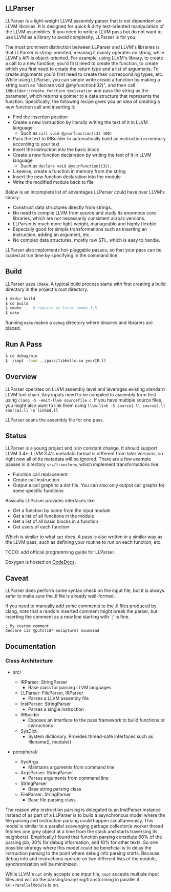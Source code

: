 ## LLParser

LLParser is a light-weight LLVM assembly parser that is not dependent on LLVM libraries. It is designed
for quick & dirty text-oriented manipulation of the LLVM assemblies. If you need to write a LLVM pass 
but do not want to use LLVM as a library to avoid complexity, LLParser is for you.

The most prominent distinction between LLParser and LLVM's libraries is that LLParser 
is string-oriented, meaning it mainly operates on string, while LLVM's API is
object-oriented. For example, using LLVM's library, to create a call to a new function, you'd 
first need to create the function, to create which you first need to create the return type 
and a list of arguments. To create arguments you'd first need to create their corresponding types, etc.
While using LLParser, you can simple write create a function by making a string such as 
"declare void @myfunction(i32)", and then call `IRBuilder::create_function_declaration` and pass 
the string as the parameter, which returns a pointer to a data structure that represents the function. 
Specifically, the following recipe gives you an idea of creating a new function call and inserting it:

- Find the insertion position
- Create a new instruction by literally writing the text of it in LLVM language
  - Such as `call void @yourfunction(i32 100)`
- Pass the text to IRBuilder to automatically build an instruction in memory according to your text
- Insert the instruction into the basic block
- Create a new function declaration by writing the text of it in LLVM language
  - Such as `declare void @yourfunction(i32);`
- Likewise, create a function in memory from the string
- Insert the new function declaration into the module
- Write the modified module back to file

Below is an incomplete list of advantages LLParser could have over LLVM's library:

- Construct data structures directly from strings.
- No need to compile LLVM from source and study its enormous core libraries, which are not necessarily consistent across versions.
- LLParser is much more light-weight, manageable and highly flexible.
- Especially good for simple transformations such as inserting an instruction, adding an argument, etc.
- No complex data structures, mostly raw STL, which is easy to handle.

LLParser also implements hot-pluggable passes, so that your pass can be loaded at run time by specifying in the command line.

## Build

LLParser uses `CMake`. A typical build process starts with first creating a build directory in the project's root directory.

```bash
$ mkdir build
$ cd build
$ cmake ..  # require at least cmake 3.5
$ make
```

Running `make` makes a `debug` directory where binaries and libraries are placed. 

## Run A Pass

```bash
$ cd debug/bin
$ ./sopt -load ../pass/libHello.so yourIR.ll
```

## Overview

LLParser operates on LLVM assembly level and leverages existing standard LLVM tool chain. Any inputs
need to be compiled to assembly form first using
`clang -S -emit-llvm sourcefile.c`. If you have multiple source files, you might also want to link them
using `llvm-link -S source1.ll source2.ll source3.ll -o linked.ll`

LLParser scans the assembly file for one pass.


## Status

LLParser is a young project and is in constant change. It should support LLVM 3.4+. LLVM 3.4's metadata format is different from later
versions, so right now all of its metadata will be ignored. There are a few example passes in directory 
`src/transform`, which implement transformations like:

- Function call replacement
- Create call instruction
- Output a call graph to a dot file. You can also only output call graphs for some specific functions

Basically LLParser provides interfaces like 
- Get a function by name from the input module
- Get a list of all functions in the module
- Get a list of all basic blocks in a function
- Get users of each function

Which is similar to what `opt` does. A pass is also written in a similar way as the LLVM pass, such as defining your routine to run on each function, etc. 

TODO: add official programming guide for LLParser.

Doxygen is hosted on [CodeDocs](https://codedocs.xyz/GentlyGuitar/LLParser/classes.html).


## Caveat

LLParser does perform some syntax check on the input file, but it is always safer to make 
sure the .ll file is already well-formed.

If you need to manually add some comments to the .ll files produced by clang, note that
a random inserted comment might break the parser, but inserting the comment as a new line
starting with ';' is fine.

```
; My custom comment
declare i32 @puts(i8* nocapture) nounwind
```

## Documentation

### Class Architecture

- src/
    - IRParser: StringParser
      - Base class for parsing LLVM languages
    - LLParser: FileParser, IRParser
      - Parses a LLVM assembly file
    - InstParser: StringParser
      - Parses a single instruction
    - IRBuilder
      - Exposes an interface to the pass framework to build functions or instructions
    - SysDict
      - System dictionary. Provides thread-safe interfaces such as filename(), module()

- peropheral/
    - SysArgs
      - Maintains arguments from command line
    - ArgsParser: StringParser
      - Parses arguments from command line
    - StringParser
      - Base string parsing class
    - FileParser: StringParser
      - Base file parsing class

The reason why instruction parsing is delegated to an InstParser instance instead of as part of a LLParser is
to build a asynchronous model where the file parsing and instruction parsing could happen simultaneously.
This model is similar to a parallel scavenging garbage collector(a worker thread fetches one grey object
at a time from the stack and starts traversing its neighbors).
Empirically I found that function parsing
constitute 60% of the parsing job, 30% for debug information, and 10% for other texts.
So one possible strategy where this model could be beneficial is to delay the instruction parsing to the point
where debug info parsing starts. Because debug info and instructions operate on two different lists of the
module, synchronization will be minimized.

While LLVM's `opt` only accepts one input file, `sopt` accepts multiple input files and will do the
parsing/analyzing/transforming in parallel if `-XX:+ParallelModule` is on.